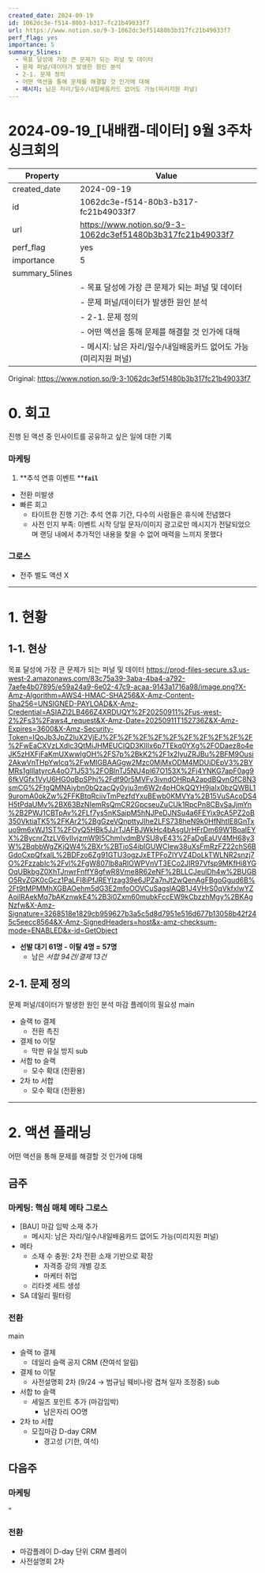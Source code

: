 ```yaml
---
created_date: 2024-09-19
id: 1062dc3e-f514-80b3-b317-fc21b49033f7
url: https://www.notion.so/9-3-1062dc3ef51480b3b317fc21b49033f7
perf_flag: yes
importance: 5
summary_5lines:
  - 목표 달성에 가장 큰 문제가 되는 퍼널 및 데이터
  - 문제 퍼널/데이터가 발생한 원인 분석
  - 2-1. 문제 정의
  - 어떤 액션을 통해 문제를 해결할 것 인가에 대해
  - 메시지: 남은 자리/일수/내일배움카드 없어도 가능(미리지원 퍼널)
---
```


# 2024-09-19_[내배캠-데이터] 9월 3주차 싱크회의

| Property | Value |
| --- | --- |
| created_date | 2024-09-19 |
| id | 1062dc3e-f514-80b3-b317-fc21b49033f7 |
| url | https://www.notion.so/9-3-1062dc3ef51480b3b317fc21b49033f7 |
| perf_flag | yes |
| importance | 5 |
| summary_5lines | |
|  | - 목표 달성에 가장 큰 문제가 되는 퍼널 및 데이터 |
|  | - 문제 퍼널/데이터가 발생한 원인 분석 |
|  | - 2-1. 문제 정의 |
|  | - 어떤 액션을 통해 문제를 해결할 것 인가에 대해 |
|  | - 메시지: 남은 자리/일수/내일배움카드 없어도 가능(미리지원 퍼널) |

Original: https://www.notion.so/9-3-1062dc3ef51480b3b317fc21b49033f7

# 0. 회고
진행 된 액션 중 인사이트를 공유하고 싶은 일에 대한 기록

### 마케팅
1. **추석 연휴 이벤트 ****`fail`**
  - 전환 미발생
  - 빠른 회고
    - 타이트한 진행 기간: 추석 연휴 기간, 다수의 사람들은 휴식에 전념했다
    - 사전 인지 부족: 이벤트 시작 당일 문자/이미지 광고로만 메시지가 전달되었으며 랜딩 내에서 추가적인 내용을 찾을 수 없어 매력을 느끼지 못했다

### 그로스
- 전주 별도 액션 X

---

# 1. 현황

## 1-1. 현상
목표 달성에 가장 큰 문제가 되는 퍼널 및 데이터
https://prod-files-secure.s3.us-west-2.amazonaws.com/83c75a39-3aba-4ba4-a792-7aefe4b07895/e59a24a9-6e02-47c9-acaa-9143a1716a98/image.png?X-Amz-Algorithm=AWS4-HMAC-SHA256&X-Amz-Content-Sha256=UNSIGNED-PAYLOAD&X-Amz-Credential=ASIAZI2LB466Z4XRDUQY%2F20250911%2Fus-west-2%2Fs3%2Faws4_request&X-Amz-Date=20250911T152736Z&X-Amz-Expires=3600&X-Amz-Security-Token=IQoJb3JpZ2luX2VjEJ%2F%2F%2F%2F%2F%2F%2F%2F%2F%2F%2FwEaCXVzLXdlc3QtMiJHMEUCIQD3KIlIx6p7TEkq0YXg%2FODaez8o4eJK5zHXFjFaKmUXwwIgOH%2FS7p%2BkK2%2F1x2IyuZRJBu%2BFM9Ousi2AkwVnTHpYwIcq%2FwMIGBAAGgw2Mzc0MjMxODM4MDUiDEpV3%2BYMRs1glIlatyrcA4oO71J53%2FOBlnTJ5NU4pl67O153X%2Fj4YNKG7apF0ag96fkVGfx1VyU6HG0qBpSPhj%2Fdf90r5MVFv3ivndOHRpA2apdBQvnGfC8N3smCG%2FtgQMNAiybn0bQzacQy0yju3m6W2r4pHOkQQYH9jaIx0bzQWBL19uromA0okZw%2FFKBtqRciivTmPezfdYxuBEwb0KMVYa%2B15VuSAcoDS4H5tPdaUMv%2BX63BzNIemRsQmCR2GpcseuZuCUk1RpcPn8CBvSaJjmYn%2B2PWJ1CBTpAv%2FLf7ys5nKSaipM5hNJPeDJNSu4a6FEYix9cA5PZ2oB350VktiaTK5%2FKAr2%2BgGzeVQnpttyJIhe2LFS738heN9k0HfNhtIE8GnTxuo9m6xWJ1ST%2FOyQ5HBk5JJrTJAFBJWkHc4bAsgUrHFrDm69W1BoaIEYX%2BycnrZtzLV6vIIvjzmW9I5ChmIvdmBVSU8yE43%2FaDgEaUV4MH68y3W%2BqbbWgZKjQW4%2BXr%2BTioS4ibIGUWCIew38uXsFmRzFZ22chS6BGdoCxpQfxalL%2BDFzo6Zg91GTU3ogzJxETPFoZlYVZ4DoLkTWLNR2snzj7O%2FzzabIc%2Fvl%2FgW807lb8aRlOWPVnVT3ECo2JIR97Vfsp9MKfHi8YGOqUBkbgZ0XhTJnwrFnffY8gfwR8Vme8R62eNF%2BLLCJeulDh4w%2BUGBO5RvZGK0cGcz1PaLFI8iPfJREYIzag39e6JPZa7nJt2wQenAgFBgoGgud6B%2Ft9tMPMMhXGBAOehm5dG3E2mfoOOVCuSagslAQB1J4VHrS0qVkfxlwYZAoilRAekMq7bAKznwkE4%2B3i0Zxm60mubkFccEW9kCbzzhMgy%2BKAgNzfw&X-Amz-Signature=3268518e1829cb959627b3a5c5d8d7951e516d677b13058b42f245c5eecc8564&X-Amz-SignedHeaders=host&x-amz-checksum-mode=ENABLED&x-id=GetObject
- **선발 대기 61명 - 이탈 4명 = 57명**
  - 남은 *서합 94건/결제 13건*

## 2-1. 문제 정의
문제 퍼널/데이터가 발생한 원인 분석
마감 플레이의 필요성
main
- 슬랙 to 결제
  - 전환 촉진
- 결제 to 이탈
  - 막판 유실 방지
sub
- 서합 to 슬랙
  - 모수 확대 (전환용)
- 2차 to 서합
  - 모수 확대 (전환용)

---

# 2. 액션 플래닝
어떤 액션을 통해 문제를 해결할 것 인가에 대해

## 금주

### 마케팅: 핵심 매체 메타 그로스
- [BAU] 마감 임박 소재 추가
  - 메시지: 남은 자리/일수/내일배움카드 없어도 가능(미리지원 퍼널)
- 메타
  - 소재 수 충원: 2차 전환 소재 기반으로 확장
    - 자격증 강의 개별 강조
    - 마케터 취업
  - 리타겟 세트 생성
- SA 데일리 필터링

### 전환
main
- 슬랙 to 결제
  - 데일리 슬랙 공지 CRM (잔여석 알림)
- 결제 to 이탈
  - 사전설명회 2차 (9/24 → 범규님 웨비나랑 겹쳐 일자 조정중)
sub
- 서합 to 슬랙
  - 세일즈 포인트 추가 (마감임박)
    - 남은자리 OO명
- 2차 to 서합
  - 모집마감 D-day CRM
    - 경고성 (기한, 여석)

## 다음주

### 마케팅
“

### 전환
- 마감플레이 D-day 단위 CRM 플레이
- 사전설명회 2차
